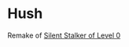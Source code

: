 <!-- ![image info](./images/3Lwk_b.png)

### [Itch.io Game Page](https://skyl1ne0.itch.io/tokyo-frames)

### About the Game

This project was my first completed game in Unreal Engine 5, set in a stylized Tokyo 
environment centered around photography. Through this project, I delved into 
Unreal's Blueprint system, enhancing my skills in gameplay mechanics and UI programming. 
I learned techniques for player control and dynamic camera manipulation, developed custom 
input mappings for events, designed audio, and created responsive menus, including a fully 
functional graphics options menu.

### Controls

Exploration
- WASD - Move
- E - Open Photo Mode
- F - Cycle Day/Night time
- Esc - Pause Game

Photo Mode
- LMB/RMB - Zoom In/Out
- X/C - Roll Camera Left/Right
- Spacebar - Take Photo
- Tab - Exit Photo Mode

Photos will be saved in the game local folder under:
```bash
TokyoFrames/Windows/Photos
``` 
-->

# Hush

Remake of [Silent Stalker of Level 0](https://skyl1ne0.itch.io/silent-stalker-of-level-0)
